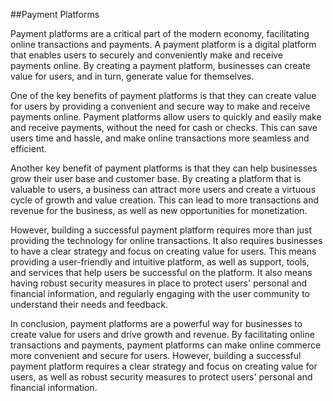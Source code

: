 ##Payment Platforms

Payment platforms are a critical part of the modern economy, facilitating online transactions and payments. A payment platform is a digital platform that enables users to securely and conveniently make and receive payments online. By creating a payment platform, businesses can create value for users, and in turn, generate value for themselves.

One of the key benefits of payment platforms is that they can create value for users by providing a convenient and secure way to make and receive payments online. Payment platforms allow users to quickly and easily make and receive payments, without the need for cash or checks. This can save users time and hassle, and make online transactions more seamless and efficient.

Another key benefit of payment platforms is that they can help businesses grow their user base and customer base. By creating a platform that is valuable to users, a business can attract more users and create a virtuous cycle of growth and value creation. This can lead to more transactions and revenue for the business, as well as new opportunities for monetization.

However, building a successful payment platform requires more than just providing the technology for online transactions. It also requires businesses to have a clear strategy and focus on creating value for users. This means providing a user-friendly and intuitive platform, as well as support, tools, and services that help users be successful on the platform. It also means having robust security measures in place to protect users' personal and financial information, and regularly engaging with the user community to understand their needs and feedback.

In conclusion, payment platforms are a powerful way for businesses to create value for users and drive growth and revenue. By facilitating online transactions and payments, payment platforms can make online commerce more convenient and secure for users. However, building a successful payment platform requires a clear strategy and focus on creating value for users, as well as robust security measures to protect users' personal and financial information.

